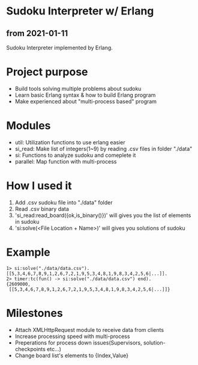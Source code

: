 # Sudoku Interpreter w/ Erlang
## from 2021-01-11

Sudoku Interpreter implemented by Erlang.

# Project purpose
+ Build tools solving multiple problems about sudoku
+ Learn basic Erlang syntax & how to build Erlang program
+ Make experienced about "multi-process based" program

# Modules
+ util: Utilization functions to use erlang easier
+ si_read: Make list of integers(1~9) by reading .csv files in folder "./data"
+ si: Functions to analyze sudoku and comeplete it
+ parallel: Map function with multi-process

# How I used it
1. Add .csv sudoku file into "./data" folder
2. Read .csv binary data
3. 'si_read:read_board({ok,is_binary()})' will gives you the list of elements in sudoku
4. 'si:solve(<File Location + Name>)' will gives you solutions of sudoku

# Example
```
1> si:solve("./data/data.csv").
[[5,3,4,6,7,8,9,1,2,6,7,2,1,9,5,3,4,8,1,9,8,3,4,2,5,6|...]].
2> timer:tc(fun() -> si:solve("./data/data.csv") end).
{2609000,
 [[5,3,4,6,7,8,9,1,2,6,7,2,1,9,5,3,4,8,1,9,8,3,4,2,5,6|...]]}
```

# Milestones
+ Attach XMLHttpRequest module to receive data from clients
+ Increase processing speed with multi-process
+ Preperations for process down issues(Supervisors, solution-checkpoints etc...)
+ Change board list's elements to {Index,Value}
